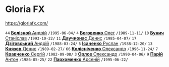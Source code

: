# Gloria FX

https://gloriafx.com/

`44` [**Бєлiзной** Андрiй](/players/beliznoy.andrij.19950604.jpg) `/1995-06-04/`
`4` [**Боговенко** Олег](/players/bohovenko.oleh.19891111.jpg) `/1989-11-11/`
`10` [**Бунич** Станiслав](/players/bunich.stanislav.19931022.jpg) `/1993-10-22/`
`11` [**Даучионас** Денис](/players/dauchyonas.denis.19850407.jpg) `/1985-04-07/`
`17` [**Дзiговський** Андрiй](/players/dzihovskyi.andrij.19880324.jpg) `/1988-03-24/`
`5` [**Ісаченко** Руслан](/players/isachenko.ruslan.19881220.jpg) `/1988-12-20/`
`13` [**Князєв** Денис](/players/kniaziev.denis.19890227.jpg) `/1989-02-27/`
`66` [**Колiснiченко** Олександр](/players/kolisnichenko.оleksandr.19961124.jpg) `/1996-11-24/`
`7` [**Кравченко** Сергiй](/players/kravchenko.serhii.19820908.jpg) `/1982-09-08/`
`3` [**Орлов** Олександр](/players/orlov.aleksandr.19900406.jpg) `/1990-04-06/`
`9` [**Парiй** Антон](/players/pariy.anton.19860525.jpg) `/1986-05-25/`
`22` [**Пархоменко** Арсенiй](/players/parhomenko.arseniy.19950622.jpg) `/1995-06-22/`

